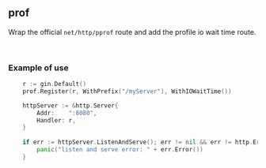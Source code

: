 ## prof

Wrap the official `net/http/pprof` route and add the profile io wait time route.

<br>

### Example of use

```go
	r := gin.Default()
	prof.Register(r, WithPrefix("/myServer"), WithIOWaitTime())

	httpServer := &http.Server{
		Addr:    ":8080",
		Handler: r,
	}
	
    if err := httpServer.ListenAndServe(); err != nil && err != http.ErrServerClosed {
        panic("listen and serve error: " + err.Error())
    }
```
